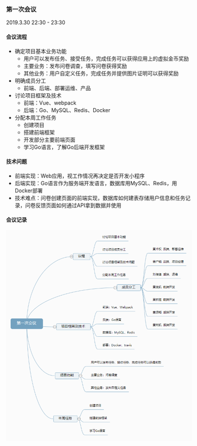 ### 第一次会议

2019.3.30 22:30 - 23:30

#### 会议流程

* 确定项目基本业务功能
  * 用户可以发布任务、接受任务，完成任务可以获得应用上的虚拟金币奖励
  * 主要业务：发布问卷调查，填写问卷获得奖励
  * 其他业务：用户自定义任务，完成任务并提供图片证明可以获得奖励
* 明确成员分工
  * 前端、后端、部署运维、产品
* 讨论项目框架及技术
  * 前端：Vue、webpack
  * 后端：Go、MySQL、Redis、Docker
* 分配本周工作任务
  * 创建项目
  * 搭建前端框架
  * 开发部分主要前端页面
  * 学习Go语言，了解Go后端开发框架

#### 技术问题

* 前端实现：Web应用，视工作情况再决定是否开发小程序
* 后端实现：Go语言作为服务端开发语言，数据库用MySQL、Redis，用Docker部署
* 技术难点：问卷创建页面的前端实现，数据库如何建表存储用户信息和任务记录，问卷反馈页面如何通过API拿到数据并使用

#### 会议记录

![思维导图](../assets/images/meeting1.png)
